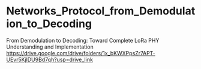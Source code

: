 # Networks_Protocol_from_Demodulation_to_Decoding
From Demodulation to Decoding: Toward Complete LoRa PHY Understanding and Implementation
https://drive.google.com/drive/folders/1x_bKWXPpsZr7APT-UEvr5KjlDU9Bd7qh?usp=drive_link
